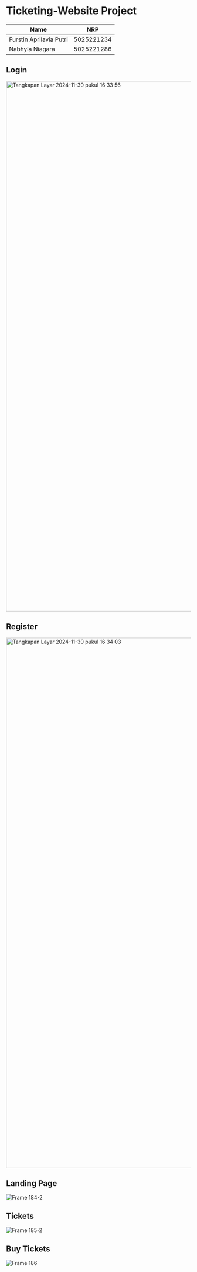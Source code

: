 # Ticketing-Website Project

| Name           | NRP        | 
| ---            | ---        | 
| Furstin Aprilavia Putri | 5025221234 | 
| Nabhyla Niagara | 5025221286 | 

## Login
<img width="1440" alt="Tangkapan Layar 2024-11-30 pukul 16 33 56" src="https://github.com/user-attachments/assets/18119b69-0eb4-4c61-92a2-a94dc44eabcf">

## Register
<img width="1440" alt="Tangkapan Layar 2024-11-30 pukul 16 34 03" src="https://github.com/user-attachments/assets/9bb77bbd-f33d-4be7-9368-fa255fb41b2b">

## Landing Page
![Frame 184-2](https://github.com/user-attachments/assets/6e14c37a-71a8-42b3-a33b-60135daad81a)

## Tickets
![Frame 185-2](https://github.com/user-attachments/assets/81bc6f37-469f-45d0-be13-499e42f936d4)

## Buy Tickets
![Frame 186](https://github.com/user-attachments/assets/2a4d2233-8c2f-42bf-a293-11cb6aaf2097)
